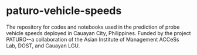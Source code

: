 # paturo-vehicle-speeds
The repository for codes and notebooks used in the prediction of probe vehicle speeds deployed in Cauayan City, Philippines. Funded by the project PATURO--a collaboration of the Asian Institute of Management ACCeSs Lab, DOST, and Cauayan LGU.
